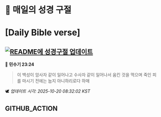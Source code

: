 # 🙏 매일의 성경 구절
# [Daily Bible verse]
## [![README에 성경구절 업데이트](https://github.com/DONGSUKA/first_test/actions/workflows/update-readme-bible.yml/badge.svg)](https://github.com/DONGSUKA/first_test/actions/workflows/update-readme-bible.yml)
<!-- START_BIBLE_VERSE -->
📖 **민수기 23:24**
> 이 백성이 암사자 같이 일어나고 수사자 같이 일어나서 움킨 것을 먹으며 죽인 피를 마시기 전에는 눕지 아니하리로다 하매

🕊️ _업데이트 시각: 2025-10-20 08:32:02 KST_
  <!-- END_BIBLE_VERSE -->
## GITHUB_ACTION
